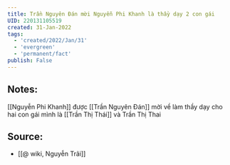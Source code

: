 ```yaml
---
title: Trần Nguyên Đán mời Nguyễn Phi Khanh là thầy dạy 2 con gái
UID: 220131105519
created: 31-Jan-2022
tags:
  - 'created/2022/Jan/31'
  - 'evergreen'
  - 'permanent/fact'
publish: False
---
```

## Notes:
[[Nguyễn Phi Khanh]] được [[Trần Nguyên Đán]] mời về làm thầy dạy cho hai con gái mình là [[Trần Thị Thái]] và Trần Thị Thai

## Source:
- [[@ wiki, Nguyễn Trãi]]


